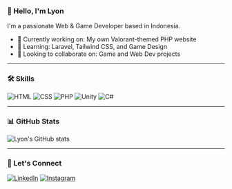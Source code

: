 ### 👋 Hello, I'm Lyon

I'm a passionate Web & Game Developer based in Indonesia.

- 🔭 Currently working on: My own Valorant-themed PHP website
- 🌱 Learning: Laravel, Tailwind CSS, and Game Design
- 👯 Looking to collaborate on: Game and Web Dev projects

---

### 🛠️ Skills

![HTML](https://img.shields.io/badge/-HTML5-E34F26?logo=html5&logoColor=fff)
![CSS](https://img.shields.io/badge/-CSS3-1572B6?logo=css3&logoColor=fff)
![PHP](https://img.shields.io/badge/-PHP-777BB4?logo=php&logoColor=fff)
![Unity](https://img.shields.io/badge/-Unity-000?logo=unity&logoColor=white)
![C#](https://img.shields.io/badge/-C%23-239120?logo=c-sharp&logoColor=white)

---

### 📊 GitHub Stats

![Lyon's GitHub stats](https://github-readme-stats.vercel.app/api?username=LyonDev&show_icons=true&theme=tokyonight)

---

### 🔗 Let's Connect

[![LinkedIn](https://img.shields.io/badge/-LinkedIn-0A66C2?logo=linkedin&logoColor=white)](https://www.linkedin.com/in/linkedinmu)
[![Instagram](https://img.shields.io/badge/-Instagram-E4405F?logo=instagram&logoColor=white)]((https://www.instagram.com/ilngram))
